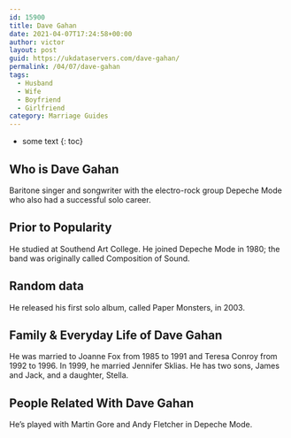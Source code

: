 ```yaml
---
id: 15900
title: Dave Gahan
date: 2021-04-07T17:24:58+00:00
author: victor
layout: post
guid: https://ukdataservers.com/dave-gahan/
permalink: /04/07/dave-gahan
tags:
  - Husband
  - Wife
  - Boyfriend
  - Girlfriend
category: Marriage Guides
---
```


* some text
{: toc}


## Who is Dave Gahan



Baritone singer and songwriter with the electro-rock group Depeche Mode who also had a successful solo career.

                
                
                
## Prior to Popularity



He studied at Southend Art College. He joined Depeche Mode in 1980; the band was originally called Composition of Sound.

                
                
                
## Random data



He released his first solo album, called Paper Monsters, in 2003.

                
                
                
## Family & Everyday Life of Dave Gahan



He was married to Joanne Fox from 1985 to 1991 and Teresa Conroy from 1992 to 1996. In 1999, he married Jennifer Sklias. He has two sons, James and Jack, and a daughter, Stella.

                
                
                
## People Related With Dave Gahan



He&#8217;s played with Martin Gore and Andy Fletcher in Depeche Mode.

                
              
            
          
          
          